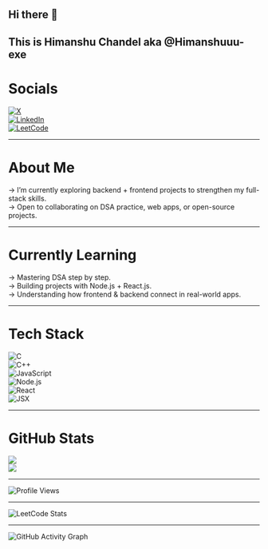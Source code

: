 ## Hi there 👋
## This is Himanshu Chandel aka @Himanshuuu-exe 

# Socials
[![X](https://img.shields.io/badge/X-000000?style=for-the-badge&logo=x&logoColor=white)](https://x.com/Himanshuuu_exe)  
[![LinkedIn](https://img.shields.io/badge/LinkedIn-000000?style=for-the-badge&logo=linkedin&logoColor=white)](https://www.linkedin.com/in/himanshu-chandel-38a3402a2)  
[![LeetCode](https://img.shields.io/badge/LeetCode-000000?style=for-the-badge&logo=leetcode&logoColor=white)](https://leetcode.com/u/Himanshuuu_exe/)  

---

# About Me
→ I’m currently exploring backend + frontend projects to strengthen my full-stack skills.  
→ Open to collaborating on DSA practice, web apps, or open-source projects.  

---

# Currently Learning
→ Mastering DSA step by step.  
→ Building projects with Node.js + React.js.  
→ Understanding how frontend & backend connect in real-world apps.  

---

# Tech Stack
![C](https://img.shields.io/badge/C-000000?style=for-the-badge&logo=c&logoColor=white)  
![C++](https://img.shields.io/badge/C++-000000?style=for-the-badge&logo=c%2B%2B&logoColor=white)  
![JavaScript](https://img.shields.io/badge/JavaScript-000000?style=for-the-badge&logo=javascript&logoColor=white)  
![Node.js](https://img.shields.io/badge/Node.js-000000?style=for-the-badge&logo=node.js&logoColor=white)  
![React](https://img.shields.io/badge/React-000000?style=for-the-badge&logo=react&logoColor=white)  
![JSX](https://img.shields.io/badge/JSX-000000?style=for-the-badge&logo=react&logoColor=white)  



---

# GitHub Stats
![](https://github-readme-stats.vercel.app/api?username=Himanshuuu-exe&show_icons=true&theme=graywhite&hide_border=true)  
![](https://github-readme-streak-stats.herokuapp.com/?user=Himanshuuu-exe&theme=graywhite&hide_border=true) 

---

![Profile Views](https://komarev.com/ghpvc/?username=Himanshuuu-exe&color=000000&style=flat-square)

---

![LeetCode Stats](https://leetcard.jacoblin.cool/Himanshuuu_exe?theme=light&font=monospace&ext=heatmap)

---

![GitHub Activity Graph](https://github-readme-activity-graph.vercel.app/graph?username=Himanshuuu-exe&theme=github&hide_border=true&area=true&color=000000&point=000000&line=000000)


